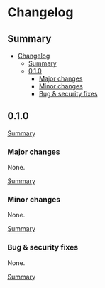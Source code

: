 # Changelog

## Summary

- [Changelog](#changelog)
  - [Summary](#summary)
  - [0.1.0](#010)
    - [Major changes](#major-changes)
    - [Minor changes](#minor-changes)
    - [Bug & security fixes](#bug--security-fixes)

## 0.1.0

[Summary](#summary)

### Major changes

None.

[Summary](#summary)

### Minor changes

None.

[Summary](#summary)

### Bug & security fixes

None.

[Summary](#summary)
